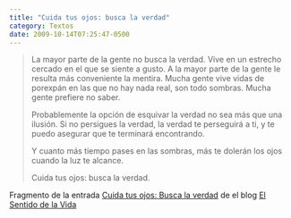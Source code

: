 ```yaml
---
title: "Cuida tus ojos: busca la verdad"
category: Textos
date: 2009-10-14T07:25:47-0500
---
```


> La mayor parte de la gente no busca la verdad. Vive en un estrecho cercado en el que se siente a gusto. A la mayor parte de la gente le resulta más conveniente la mentira. Mucha gente vive vidas de porexpán en las que no hay nada real, son todo sombras. Mucha gente prefiere no saber.
>
> Probablemente la opción de esquivar la verdad no sea más que una ilusión. Si no persigues la verdad, la verdad te perseguirá a ti, y te puedo asegurar que te terminará encontrando.
>
> Y cuanto más tiempo pases en las sombras, más te dolerán los ojos cuando la luz te alcance.
>
> Cuida tus ojos: busca la verdad.

Fragmento de la entrada [Cuida tus ojos: Busca la verdad](http://www.elsentidodelavida.net/cuida-tus-ojos-busca-la-verdad) de el blog [El Sentido de la Vida](http://www.elsentidodelavida.net/)